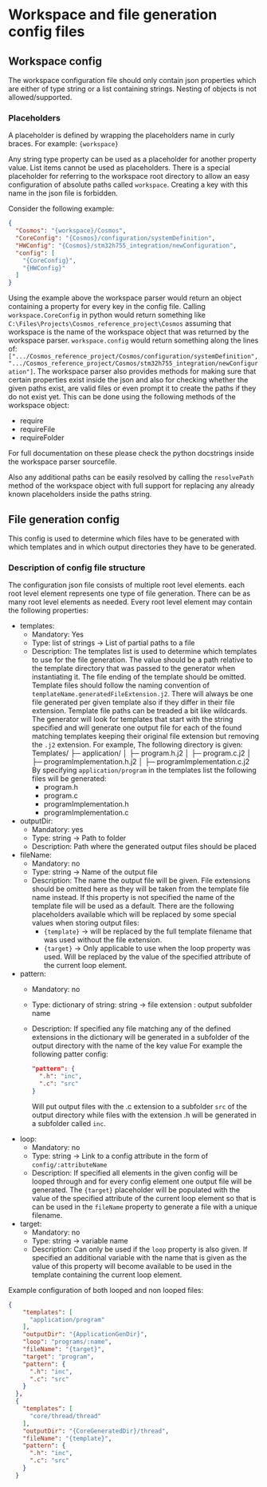 # Workspace and file generation config files

## Workspace config

The workspace configuration file should only contain json properties which are either of type string or a list containing strings.
Nesting of objects is not allowed/supported.

### Placeholders

A placeholder is defined by wrapping the placeholders name in curly braces. For example: `{workspace}`

Any string type property can be used as a placeholder for another property value. List items cannot be used as placeholders.
There is a special placeholder for referring to the workspace root directory to allow an easy configuration of absolute paths called `workspace`. Creating a key with this name in the json file is forbidden.

Consider the following example:

``` json
{
  "Cosmos": "{workspace}/Cosmos",
  "CoreConfig": "{Cosmos}/configuration/systemDefinition",
  "HWConfig": "{Cosmos}/stm32h755_integration/newConfiguration",
  "config": [
    "{CoreConfig}",
    "{HWConfig}"
  ]
}
```

Using the example above the workspace parser would return an object containing a property for every key in the config file.
Calling `workspace.CoreConfig` in python would return something like `C:\Files\Projects\Cosmos_reference_project\Cosmos` assuming that workspace is the name of the workspace object that was returned by the workspace parser.
`workspace.config` would return something along the lines of: `[".../Cosmos_reference_project/Cosmos/configuration/systemDefinition", ".../Cosmos_reference_project/Cosmos/stm32h755_integration/newConfiguration"]`.
The workspace parser also provides methods for making sure that certain properties exist inside the json and also for checking whether the given paths exist, are valid files or even prompt it to create the paths if they do not exist yet.
This can be done using the following methods of the workspace object:

* require
* requireFile
* requireFolder

For full documentation on these please check the python docstrings inside the workspace parser sourcefile.

Also any additional paths can be easily resolved by calling the `resolvePath` method of the workspace object with full support for replacing any already known placeholders inside the paths string.

## File generation config

This config is used to determine which files have to be generated with which templates and in which output directories they have to be generated.

### Description of config file structure

The configuration json file consists of multiple root level elements.
each root level element represents one type of file generation.
There can be as many root level elements as needed.
Every root level element may contain the following properties:

* templates:
  * Mandatory: Yes
  * Type: list of strings -> List of partial paths to a file
  * Description:
    The templates list is used to determine which templates to use for the file generation. The value should be a path relative to the template directory that was passed to the generator when instantiating it.
    The file ending of the template should be omitted. Template files should follow the naming convention of `templateName.generatedFileExtension.j2`.
    There will always be one file generated per given template also if they differ in their file extension.
    Template file paths can be treaded a bit like wildcards. The generator will look for templates that start with the string specified and will generate one output file for each of the found matching templates keeping their original file extension but removing the `.j2` extension.
    For example, The following directory is given:
      Templates/
      ├─ application/
      │  ├─ program.h.j2
      │  ├─ program.c.j2
      │  ├─ programImplementation.h.j2
      │  ├─ programImplementation.c.j2
    By specifying `application/program` in the templates list the following files will be generated:
    * program.h
    * program.c
    * programImplementation.h
    * programImplementation.c
* outputDir:
  * Mandatory: yes
  * Type: string -> Path to folder
  * Description:
    Path where the generated output files should be placed
* fileName:
  * Mandatory: no
  * Type: string -> Name of the output file
  * Description:
    The name the output file will be given.
    File extensions should be omitted here as they will be taken from the template file name instead.
    If this property is not specified the name of the template file will be used as a default.
    There are the following placeholders available which will be replaced by some special values when storing output files:
    * `{template}` -> will be replaced by the full template filename that was used without the file extension.
    * `{target}` -> Only applicable to use when the loop property was used. Will be replaced by the value of the specified attribute of the current loop element.
* pattern:
  * Mandatory: no
  * Type: dictionary of string: string -> file extension : output subfolder name
  * Description:
    If specified any file matching any of the defined extensions in the dictionary will be generated in a subfolder of the output directory with the name of the key value
    For example the following patter config:

    ```json
    "pattern": {
      ".h": "inc",
      ".c": "src"
    }
    ```

    Will put output files with the .c extension to a subfolder `src` of the output directory while files with the extension .h will be generated in a subfolder called `inc`.
* loop:
  * Mandatory: no
  * Type: string -> Link to a config attribute in the form of `config/:attributeName`
  * Description:
    If specified all elements in the given config will be looped through and for every config element one output file will be generated.
    The `{target}` placeholder will be populated with the value of the specified attribute of the current loop element so that is can be used in the `fileName` property to generate a file with a unique filename.
* target:
  * Mandatory: no
  * Type: string -> variable name
  * Description:
    Can only be used if the `loop` property is also given.
    If specified an additional variable with the name that is given as the value of this property will become available to be used in the template containing the current loop element.

Example configuration of both looped and non looped files:

``` json
{
    "templates": [
      "application/program"
    ],
    "outputDir": "{ApplicationGenDir}",
    "loop": "programs/:name",
    "fileName": "{target}",
    "target": "program",
    "pattern": {
      ".h": "inc",
      ".c": "src"
    }
  },
  {
    "templates": [
      "core/thread/thread"
    ],
    "outputDir": "{CoreGeneratedDir}/thread",
    "fileName": "{template}",
    "pattern": {
      ".h": "inc",
      ".c": "src"
    }
  }
```
